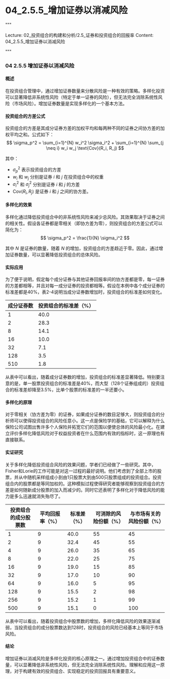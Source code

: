 # 04_2.5.5_增加证券以消减风险

"""

Lecture: 02_投资组合的构建和分析/2.5_证券和投资组合的回报率
Content: 04_2.5.5_增加证券以消减风险

"""

### 04 2.5.5 增加证券以消减风险

#### 概述

在投资组合管理中，通过增加证券数量来分散风险是一种有效的策略。多样化投资可以显著降低非系统性风险（特定于单一证券的风险），但无法完全消除系统性风险（市场风险）。增加证券数量是实现多样化的一个基本方法。

#### 投资组合的方差公式

投资组合的方差是其成分证券方差的加权平均和每两种不同的证券之间协方差的加权平均之和。公式如下：
$$ \sigma_p^2 = \sum_{i=1}^{N} w_i^2 \sigma_i^2 + \sum_{i=1}^{N} \sum_{j \neq i} w_i w_j \text{Cov}(R_i, R_j) $$

其中：
- $\sigma_p^2$ 表示投资组合的方差
- $w_i$ 和 $w_j$ 分别是证券 $i$ 和 $j$ 在投资组合中的权重
- $\sigma_i^2$ 和 $\sigma_j^2$ 分别是证券 $i$ 和 $j$ 的方差
- $\text{Cov}(R_i, R_j)$ 是证券 $i$ 和 $j$ 之间的协方差。

#### 多样化的效果

多样化通过降低投资组合中的非系统性风险来减少总风险。其效果取决于证券之间的相关性。假设各证券都是零相关（即协方差为零），则投资组合的方差公式可以简化为：
$$ \sigma_p^2 = \frac{1}{N} \sigma_i^2 $$

其中 $N$ 是证券的数量，随着 $N$ 的增加，投资组合的方差趋近于零。因此，通过增加证券数量，可以显著降低投资组合的总体风险。

#### 实际应用

为了便于说明，假定每个成分证券与其他证券回报率间的协方差都是零，每一证券的方差都相等，并且对每一成分证券的投资都相等。假设在本例中各个成分证券的标准差都是40%，表2-4说明当成分证券数增加时，投资组合的标准差如何变化。

| 成分证券数 | 投资组合的标准差（%） |
|------------|-----------------------|
| 1          | 40.0                  |
| 2          | 28.3                  |
| 8          | 14.1                  |
| 16         | 10.0                  |
| 32         | 7.1                   |
| 128        | 3.5                   |
| 510        | 1.8                   |

从表中可以看出，随着成分证券数的增加，投资组合的标准差显著降低。特别要注意的是，单一股票投资组合的标准差是40%，而大型（128个证券组成的）投资组合的标准差却降至3.5%，比单个股票的标准差的一半还要小。

#### 多样化的原理

对于零相关（协方差为零）的证券，如果成分证券的数目足够大，则投资组合的分析师可以使得投资组合的风险任意小。这一点是保险学的基础，它可以解释为什么保险公司试图出售许多个人保险并拓宽它们的范围以便使总体的风险最小化。在建立评价多样化降低风险对于权益投资者在什么范围内有效的指标时，这一原理也有直接联系。

#### 实证研究

关于多样化降低投资组合风险的效果问题，学者们已经做了一些研究。其中，Fisher和Lorie的工作可能是对这一过程的最好说明。他们考虑到了全部上市的股票，并从中随机采样组成小到由1只股票大到由500只股票组成的投资组合。投资组合内的股票都是等同加权的。这种模拟过程使得研究者能够观察到投资组合的方差是如何随新成分股票的加入而减少的。同时它还表明了多样化对于降低风险的能力是多么迅速就消失殆尽了。

| 投资组合的成分股票数 | 平均回报率（%） | 标准差（%） | 可消除的风险份额（%） | 与市场有关的风险份额（%） |
|----------------------|----------------|-------------|------------------------|---------------------------|
| 1                    | 9              | 40.0        | 55                     | 45                        |
| 2                    | 9              | 32.4        | 45                     | 55                        |
| 4                    | 9              | 26.0        | 35                     | 65                        |
| 8                    | 9              | 22.0        | 25                     | 75                        |
| 16                   | 9              | 19.0        | 15                     | 85                        |
| 32                   | 9              | 17.0        | 10                     | 90                        |
| 64                   | 9              | 16.0        | 5                      | 95                        |
| 128                  | 9              | 15.5        | 2                      | 98                        |
| 256                  | 9              | 15.2        | 1                      | 99                        |
| 500                  | 9              | 15.1        | 0                      | 100                       |

从表中可以看出，随着投资组合中股票数的增加，多样化降低风险的效果逐渐减弱，当投资组合的成分股票数达到128时，投资组合的风险已经基本上等同于市场风险。

#### 结论

增加证券以消减风险是多样化投资的核心原理之一。通过增加投资组合中的证券数量，可以显著降低非系统性风险，但无法完全消除系统性风险。理解和应用这一原理，对于构建有效的投资组合、实现稳定的投资回报具有重要意义。